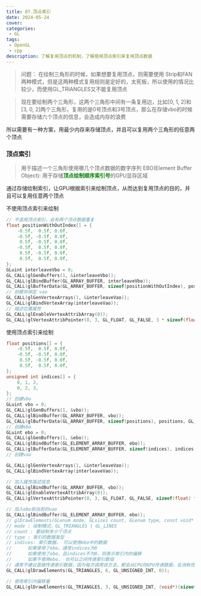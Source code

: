 ```yaml
---
title: 07.顶点索引
date: 2024-05-24
cover: 
categories:
 - GL
tags:
 - OpenGL
 - cpp
description: 了解复用顶点的机制，了解使用顶点索引来复用顶点数据 
---
```


> 问题： 在绘制三角形的时候，如果想要复用顶点，则需要使用 Strip和FAN两种模式，但是这两种模式复用规则是定好的，太死板，所以使用的情况比较少，而使用GL_TRIANGLES又不能复用顶点

> 现在要绘制两个三角形，这两个三角形中间有一条复用边，比如[0, 1, 2]和[3, 0, 2]两个三角形，复用的是0号顶点和3号顶点，那么在存储vbo的时候需要存储六个顶点的信息，会造成内存的浪费

所以需要有一种方案，用最少内存来存储顶点，并且可以复用两个三角形的任意两个顶点

### 顶点索引
> 用于描述一个三角形使用哪几个顶点数据的数字序列
EBO(Element Buffer Object): 用于存储<font color=Green>**顶点绘制顺序索引号**</font>的GPU显存区域

通过存储绘制索引，让GPU根据索引来绘制顶点，从而达到复用顶点的目的，并且可以复用任意两个顶点

不使用顶点索引来绘制

```cpp
// 不适用顶点索引，会有两个顶点数据重复
float positionWithOutIndex[] = {
	-0.5f,  0.5f, 0.0f,
	-0.5f, -0.5f, 0.0f,
	 0.5f, -0.5f, 0.0f,
	-0.5f,  0.5f, 0.0f,
	 0.5f, -0.5f, 0.0f,
	 0.5f,  0.5f, 0.0f,
};
GLuint interleaveVbo = 0;
GL_CALL(glGenBuffers(1, &interleaveVbo));
GL_CALL(glBindBuffer(GL_ARRAY_BUFFER, interleaveVbo));
GL_CALL(glBufferData(GL_ARRAY_BUFFER, sizeof(positionWithOutIndex), positionWithOutIndex, GL_STATIC_DRAW));
// 创建并绑定 vao
GL_CALL(glGenVertexArrays(1, &interleaveVao));
GL_CALL(glBindVertexArray(interleaveVao));
// 描述位置属性
GL_CALL(glEnableVertexAttribArray(0));
GL_CALL(glVertexAttribPointer(0, 3, GL_FLOAT, GL_FALSE, 3 * sizeof(float), (void*)0));
```

使用顶点索引来绘制

```cpp
float positions[] = {
	-0.5f,  0.5f, 0.0f,
	-0.5f, -0.5f, 0.0f,
	 0.5f, -0.5f, 0.0f,
	 0.5f,  0.5f, 0.0f,
};
unsigned int indices[] = {
	0, 1, 2,
	0, 2, 3,
};
// 创建vbo
GLuint vbo = 0;
GL_CALL(glGenBuffers(1, &vbo));
GL_CALL(glBindBuffer(GL_ARRAY_BUFFER, vbo));
GL_CALL(glBufferData(GL_ARRAY_BUFFER, sizeof(positions), positions, GL_STATIC_DRAW));
// 创建ebo
GLuint ebo = 0;
GL_CALL(glGenBuffers(1, &ebo));
GL_CALL(glBindBuffer(GL_ELEMENT_ARRAY_BUFFER, ebo));
GL_CALL(glBufferData(GL_ELEMENT_ARRAY_BUFFER, sizeof(indices), indices, GL_STATIC_DRAW));
// 创建vao

GL_CALL(glGenVertexArrays(1, &interleaveVao));
GL_CALL(glBindVertexArray(interleaveVao));

// 加入属性描述信息
GL_CALL(glBindBuffer(GL_ARRAY_BUFFER, vbo));
GL_CALL(glEnableVertexAttribArray(0));
GL_CALL(glVertexAttribPointer(0, 3, GL_FLOAT, GL_FALSE, sizeof(float) * 3, (void*)0));

// 加入ebo到当前的vao
GL_CALL(glBindBuffer(GL_ELEMENT_ARRAY_BUFFER, ebo));
// glDrawElements(GLenum mode, GLsizei count, GLenum type, const void* indices);
// mode : 绘制模式，GL_TRIANGLES | GL_LINES
// count : 要绘制多少个顶点
// type : 索引的数据类型
// indices: 索引数据， 可以使用ebo中的数据
//      如果使用了ebo，通常indices为0
//      如果使用了ebo，且indices不为0，则表示索引内的偏移
//      如果不使用ebo， 也可以之间传递索引数组
// 通常不建议直接传递索引数据，因为每次调用该方法，都会从CPU向GPU传递数据，会消耗性能
GL_CALL(glDrawElements(GL_TRIANGLES, 6, GL_UNSIGNED_INT, 0));

// 使用索引内偏移量
GL_CALL(glDrawElements(GL_TRIANGLES, 3, GL_UNSIGNED_INT, (void*)(sizeof(int) * 3)));
```

